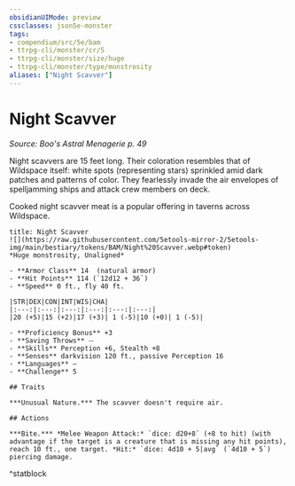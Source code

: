 ```yaml
---
obsidianUIMode: preview
cssclasses: json5e-monster
tags:
- compendium/src/5e/bam
- ttrpg-cli/monster/cr/5
- ttrpg-cli/monster/size/huge
- ttrpg-cli/monster/type/monstrosity
aliases: ["Night Scavver"]
---
```

# Night Scavver
*Source: Boo's Astral Menagerie p. 49*  

Night scavvers are 15 feet long. Their coloration resembles that of Wildspace itself: white spots (representing stars) sprinkled amid dark patches and patterns of color. They fearlessly invade the air envelopes of spelljamming ships and attack crew members on deck.

Cooked night scavver meat is a popular offering in taverns across Wildspace.

```ad-statblock
title: Night Scavver
![](https://raw.githubusercontent.com/5etools-mirror-2/5etools-img/main/bestiary/tokens/BAM/Night%20Scavver.webp#token)
*Huge monstrosity, Unaligned*

- **Armor Class** 14  (natural armor)
- **Hit Points** 114 (`12d12 + 36`)
- **Speed** 0 ft., fly 40 ft.

|STR|DEX|CON|INT|WIS|CHA|
|:---:|:---:|:---:|:---:|:---:|:---:|
|20 (+5)|15 (+2)|17 (+3)| 1 (-5)|10 (+0)| 1 (-5)|

- **Proficiency Bonus** +3
- **Saving Throws** ⏤
- **Skills** Perception +6, Stealth +8
- **Senses** darkvision 120 ft., passive Perception 16
- **Languages** —
- **Challenge** 5

## Traits

***Unusual Nature.*** The scavver doesn't require air.

## Actions

***Bite.*** *Melee Weapon Attack:* `dice: d20+8` (+8 to hit) (with advantage if the target is a creature that is missing any hit points), reach 10 ft., one target. *Hit:* `dice: 4d10 + 5|avg` (`4d10 + 5`) piercing damage.
```
^statblock